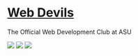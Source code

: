 # [Web Devils](https://webdevils.club)
The Official Web Development Club at ASU

<div>
<a href="https://webdevils.club/github"><img src="https://img.shields.io/badge/GitHub-100000?style=for-the-badge&logo=github&logoColor=white"/></a>
<a href="https://webdevils.club/instagram"><img src="https://img.shields.io/badge/Instagram-E4405F?style=for-the-badge&logo=instagram&logoColor=white"/></a>
<a href="https://webdevils.club/linkedin"><img src="https://img.shields.io/badge/LinkedIn-0077B5?style=for-the-badge&logo=linkedin&logoColor=white"/></a>
</div>
